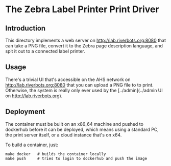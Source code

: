 # The Zebra Label Printer Print Driver

## Introduction

This directory implements a web server on http://lab.riverbots.org:8080 that can take a
PNG file, convert it to the Zebra page description language, and spit it out to a connected
label printer.

## Usage

There's a trivial UI that's accessible on the AHS network on http://lab.riverbots.org:8080
that you can upload a PNG file to to print.  Otherwise, the system is really only ever used
by the [../admin](../admin UI on http://lab.riverbots.org).

## Deployment

The container must be built on an x86_64 machine and pushed to dockerhub
before it can be deployed, which means using a standard PC, the print
server itself, or a cloud instance that's on x64.

To build a container, just:

```
make docker   # builds the container locally
make push     # tries to login to dockerhub and push the image
```
